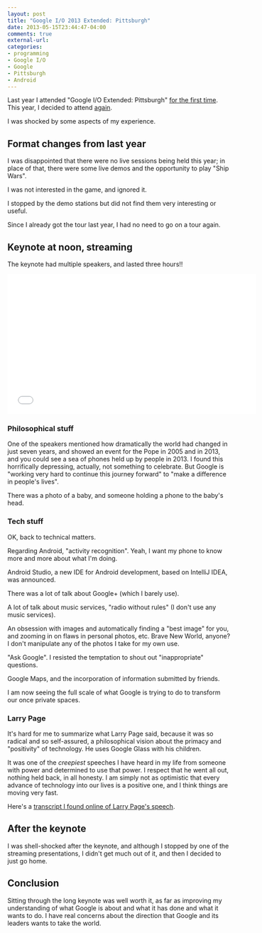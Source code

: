 ```yaml
---
layout: post
title: "Google I/O 2013 Extended: Pittsburgh"
date: 2013-05-15T23:44:47-04:00
comments: true
external-url: 
categories: 
- programming
- Google I/O
- Google
- Pittsburgh
- Android
---
```

Last year I attended "Google I/O Extended: Pittsburgh" [for the first time](/blog/2012/06/27/attending-my-first-google-io-extended-pittsburgh/). This year, I decided to attend [again](http://pittsburghioextended.eventbrite.com/).

I was shocked by some aspects of my experience.

<!--more-->

## Format changes from last year

I was disappointed that there were no live sessions being held this year; in place of that, there were some live demos and the opportunity to play "Ship Wars".

I was not interested in the game, and ignored it.

I stopped by the demo stations but did not find them very interesting or useful.

Since I already got the tour last year, I had no need to go on a tour again.

## Keynote at noon, streaming

The keynote had multiple speakers, and lasted three hours!!

<iframe width="560" height="315" src="//www.youtube.com/embed/9pmPa_KxsAM" frameborder="0" allowfullscreen></iframe>

### Philosophical stuff

One of the speakers mentioned how dramatically the world had changed in just seven years, and showed an event for the Pope in 2005 and in 2013, and you could see a sea of phones held up by people in 2013. I found this horrifically depressing, actually, not something to celebrate. But Google is "working very hard to continue this journey forward" to "make a difference in people's lives".

There was a photo of a baby, and someone holding a phone to the baby's head.

### Tech stuff

OK, back to technical matters.

Regarding Android, "activity recognition". Yeah, I want my phone to know more and more about what I'm doing.

Android Studio, a new IDE for Android development, based on IntelliJ IDEA, was announced.
 
There was a lot of talk about Google+ (which I barely use).

A lot of talk about music services, "radio without rules" (I don't use any music services).

An obsession with images and automatically finding a "best image" for you, and zooming in on flaws in personal photos, etc. Brave New World, anyone? I don't manipulate any of the photos I take for my own use.

"Ask Google". I resisted the temptation to shout out "inappropriate" questions.

Google Maps, and the incorporation of information submitted by friends.

I am now seeing the full scale of what Google is trying to do to transform our once private spaces.

### Larry Page

It's hard for me to summarize what Larry Page said, because it was so radical and so self-assured, a philosophical vision about the primacy and "positivity" of technology. He uses Google Glass with his children.

It was one of the *creepiest* speeches I have heard in my life from someone with power and determined to use that power. I respect that he went all out, nothing held back, in all honesty. I am simply not as optimistic that every advance of technology into our lives is a positive one, and I think things are moving very fast.

Here's a [transcript I found online of Larry Page's speech](http://www.techhive.com/article/2038841/hello-larry-googles-page-on-negativity-laws-and-competitors.html).

## After the keynote

I was shell-shocked after the keynote, and although I stopped by one of the streaming presentations, I didn't get much out of it, and then I decided to just go home.

## Conclusion

Sitting through the long keynote was well worth it, as far as improving my understanding of what Google is about and what it has done and what it wants to do. I have real concerns about the direction that Google and its leaders wants to take the world.

